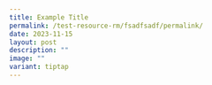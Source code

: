 ```yaml
---
title: Example Title
permalink: /test-resource-rm/fsadfsadf/permalink/
date: 2023-11-15
layout: post
description: ""
image: ""
variant: tiptap
---
```

